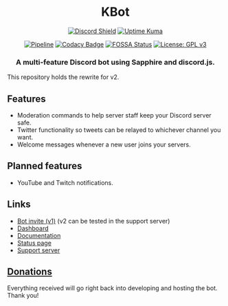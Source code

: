 <div align="center">

# KBot 
[![Discord Shield](https://discordapp.com/api/guilds/953375922990506005/widget.png)](https://discord.com/invite/4bXGu4Gf4c)
[![Uptime Kuma](https://kuma.kbot.ca/api/badge/8/status?upLabel=online&downLabel=offline)](https://kuma.kbot.ca/status/kbot)

[![Pipeline](https://gitlab.com/kbot1/kbot/badges/main/pipeline.svg)](https://gitlab.com/kbot1/kbot/)
[![Codacy Badge](https://app.codacy.com/project/badge/Grade/2fe6f09b5268465e8719721e8ec419dd)](https://www.codacy.com/gl/kbot1/kbot/dashboard?utm_source=gitlab.com&amp;utm_medium=referral&amp;utm_content=kbot1/kbot&amp;utm_campaign=Badge_Grade)
[![FOSSA Status](https://app.fossa.com/api/projects/git%2Bgitlab.com%2Fkbot1%2Fkbot.svg?type=shield)](https://app.fossa.com/projects/git%2Bgitlab.com%2Fkbot1%2Fkbot?ref=badge_shield)
[![License: GPL v3](https://img.shields.io/badge/License-GPLv3-blue.svg)](https://www.gnu.org/licenses/gpl-3.0)

### A multi-feature Discord bot using Sapphire and discord.js.

</div>

This repository holds the rewrite for v2.

## Features
- Moderation commands to help server staff keep your Discord server safe.
- Twitter functionality so tweets can be relayed to whichever channel you want.
- Welcome messages whenever a new user joins your servers.

## Planned features
- YouTube and Twitch notifications.

## Links
- [Bot invite (v1)](https://kbot.ca/invite) (v2 can be tested in the support server)
- [Dashboard](https://kbot.ca/)
- [Documentation](https://docs.kbot.ca/)
- [Status page](https://kuma.kbot.ca/status/kbot)
- [Support server](https://discord.com/invite/4bXGu4Gf4c)

## [Donations](https://ko-fi.com/killbasa)
Everything received will go right back into developing and hosting the bot. Thank you!
